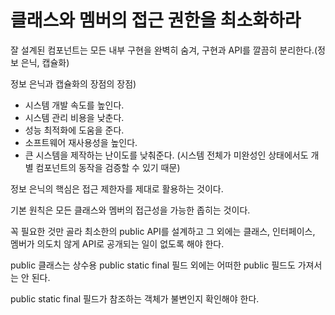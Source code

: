 # 클래스와 멤버의 접근 권한을 최소화하라

잘 설계된 컴포넌트는 모든 내부 구현을 완벽히 숨겨, 구현과 API를 깔끔히 분리한다.(정보 은닉, 캡슐화)

정보 은닉과 캡슐화의 장점의 장점)
- 시스템 개발 속도를 높인다.
- 시스템 관리 비용을 낮춘다.
- 성능 최적화에 도움을 준다.
- 소프트웨어 재사용성을 높인다.
- 큰 시스템을 제작하는 난이도를 낮춰준다. (시스템 전체가 미완성인 상태에서도 개별 컴포넌트의 동작을 검증할 수 있기 때문)

정보 은닉의 핵심은 접근 제한자를 제대로 활용하는 것이다.

기본 원칙은 모든 클래스와 멤버의 접근성을 가능한 좁히는 것이다.

꼭 필요한 것만 골라 최소한의 public API를 설계하고 그 외에는 클래스, 인터페이스, 멤버가 의도치 않게 API로 공개되는 일이 없도록 해야 한다.

public 클래스는 상수용 public static final 필드 외에는 어떠한 public 필드도 가져서는 안 된다.

public static final 필드가 참조하는 객체가 불변인지 확인해야 한다.